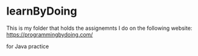# learnByDoing

This is my folder that holds the assignemnts I do on the following website: https://programmingbydoing.com/

for Java practice
